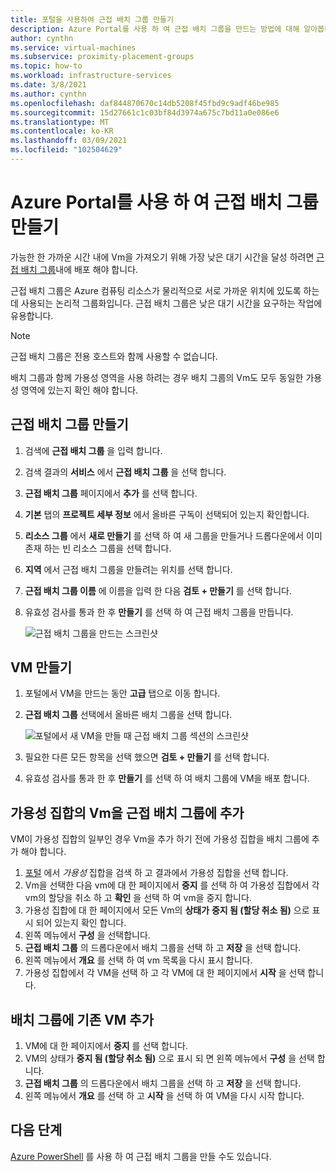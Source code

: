 ```yaml
---
title: 포털을 사용하여 근접 배치 그룹 만들기
description: Azure Portal를 사용 하 여 근접 배치 그룹을 만드는 방법에 대해 알아봅니다.
author: cynthn
ms.service: virtual-machines
ms.subservice: proximity-placement-groups
ms.topic: how-to
ms.workload: infrastructure-services
ms.date: 3/8/2021
ms.author: cynthn
ms.openlocfilehash: daf844870670c14db5208f45fbd9c9adf46be985
ms.sourcegitcommit: 15d27661c1c03bf84d3974a675c7bd11a0e086e6
ms.translationtype: MT
ms.contentlocale: ko-KR
ms.lasthandoff: 03/09/2021
ms.locfileid: "102504629"
---
```

# <a name="create-a-proximity-placement-group-using-the-azure-portal"></a>Azure Portal를 사용 하 여 근접 배치 그룹 만들기

가능한 한 가까운 시간 내에 Vm을 가져오기 위해 가장 낮은 대기 시간을 달성 하려면 [근접 배치 그룹](../co-location.md#proximity-placement-groups)내에 배포 해야 합니다.

근접 배치 그룹은 Azure 컴퓨팅 리소스가 물리적으로 서로 가까운 위치에 있도록 하는 데 사용되는 논리적 그룹화입니다. 근접 배치 그룹은 낮은 대기 시간을 요구하는 작업에 유용합니다.

> [!NOTE]
> 근접 배치 그룹은 전용 호스트와 함께 사용할 수 없습니다.
>
> 배치 그룹과 함께 가용성 영역을 사용 하려는 경우 배치 그룹의 Vm도 모두 동일한 가용성 영역에 있는지 확인 해야 합니다.
>

## <a name="create-the-proximity-placement-group"></a>근접 배치 그룹 만들기

1. 검색에 **근접 배치 그룹** 을 입력 합니다.
1. 검색 결과의 **서비스** 에서 **근접 배치 그룹** 을 선택 합니다.
1. **근접 배치 그룹** 페이지에서 **추가** 를 선택 합니다.
1. **기본** 탭의 **프로젝트 세부 정보** 에서 올바른 구독이 선택되어 있는지 확인합니다.
1. **리소스 그룹** 에서 **새로 만들기** 를 선택 하 여 새 그룹을 만들거나 드롭다운에서 이미 존재 하는 빈 리소스 그룹을 선택 합니다. 
1. **지역** 에서 근접 배치 그룹을 만들려는 위치를 선택 합니다.
1. **근접 배치 그룹 이름** 에 이름을 입력 한 다음 **검토 + 만들기** 를 선택 합니다.
1. 유효성 검사를 통과 한 후 **만들기** 를 선택 하 여 근접 배치 그룹을 만듭니다.

    ![근접 배치 그룹을 만드는 스크린샷](./media/ppg/ppg.png)


## <a name="create-a-vm"></a>VM 만들기

1. 포털에서 VM을 만드는 동안 **고급** 탭으로 이동 합니다. 
1. **근접 배치 그룹** 선택에서 올바른 배치 그룹을 선택 합니다. 

    ![포털에서 새 VM을 만들 때 근접 배치 그룹 섹션의 스크린샷](./media/ppg/vm-ppg.png)

1. 필요한 다른 모든 항목을 선택 했으면 **검토 + 만들기** 를 선택 합니다.
1. 유효성 검사를 통과 한 후 **만들기** 를 선택 하 여 배치 그룹에 VM을 배포 합니다.


## <a name="add-vms-in-an-availability-set-to-a-proximity-placement-group"></a>가용성 집합의 Vm을 근접 배치 그룹에 추가

VM이 가용성 집합의 일부인 경우 Vm을 추가 하기 전에 가용성 집합을 배치 그룹에 추가 해야 합니다.

1. [포털](https://portal.azure.com) 에서 *가용성* 집합을 검색 하 고 결과에서 가용성 집합을 선택 합니다.
1. Vm을 선택한 다음 vm에 대 한 페이지에서 **중지** 를 선택 하 여 가용성 집합에서 각 vm의 할당을 취소 하 고 **확인** 을 선택 하 여 vm을 중지 합니다.
1. 가용성 집합에 대 한 페이지에서 모든 Vm의 **상태가** **중지 됨 (할당 취소 됨)** 으로 표시 되어 있는지 확인 합니다.
1. 왼쪽 메뉴에서 **구성** 을 선택합니다.
1. **근접 배치 그룹** 의 드롭다운에서 배치 그룹을 선택 하 고 **저장** 을 선택 합니다.
1. 왼쪽 메뉴에서 **개요** 를 선택 하 여 vm 목록을 다시 표시 합니다. 
1. 가용성 집합에서 각 VM을 선택 하 고 각 VM에 대 한 페이지에서 **시작** 을 선택 합니다. 


## <a name="add-existing-vm-to-placement-group"></a>배치 그룹에 기존 VM 추가 


1. VM에 대 한 페이지에서 **중지** 를 선택 합니다.
1. VM의 상태가 **중지 됨 (할당 취소 됨)** 으로 표시 되 면 왼쪽 메뉴에서 **구성** 을 선택 합니다.
1. **근접 배치 그룹** 의 드롭다운에서 배치 그룹을 선택 하 고 **저장** 을 선택 합니다.
1. 왼쪽 메뉴에서 **개요** 를 선택 하 고 **시작** 을 선택 하 여 VM을 다시 시작 합니다.

 

## <a name="next-steps"></a>다음 단계

[Azure PowerShell](proximity-placement-groups.md) 를 사용 하 여 근접 배치 그룹을 만들 수도 있습니다.